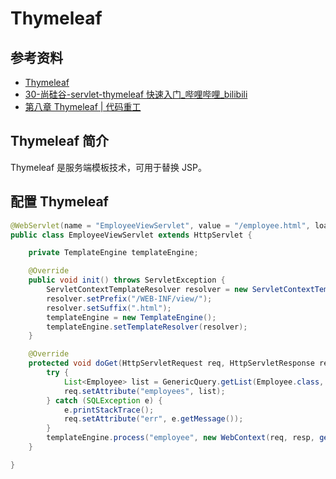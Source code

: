 # Thymeleaf

## 参考资料

- [Thymeleaf](https://www.thymeleaf.org/)
- [30-尚硅谷-servlet-thymeleaf 快速入门\_哔哩哔哩\_bilibili](https://www.bilibili.com/video/BV1AS4y177xJ?p=30)
- [第八章 Thymeleaf | 代码重工](https://heavy_code_industry.gitee.io/code_heavy_industry/pro001-javaweb/lecture/chapter08/)

## Thymeleaf 简介

Thymeleaf 是服务端模板技术，可用于替换 JSP。

## 配置 Thymeleaf

```java
@WebServlet(name = "EmployeeViewServlet", value = "/employee.html", loadOnStartup = 0)
public class EmployeeViewServlet extends HttpServlet {

    private TemplateEngine templateEngine;

    @Override
    public void init() throws ServletException {
        ServletContextTemplateResolver resolver = new ServletContextTemplateResolver(getServletContext());
        resolver.setPrefix("/WEB-INF/view/");
        resolver.setSuffix(".html");
        templateEngine = new TemplateEngine();
        templateEngine.setTemplateResolver(resolver);
    }

    @Override
    protected void doGet(HttpServletRequest req, HttpServletResponse resp) throws ServletException, IOException {
        try {
            List<Employee> list = GenericQuery.getList(Employee.class, "select * from employees");
            req.setAttribute("employees", list);
        } catch (SQLException e) {
            e.printStackTrace();
            req.setAttribute("err", e.getMessage());
        }
        templateEngine.process("employee", new WebContext(req, resp, getServletContext()), resp.getWriter());
    }

}
```
